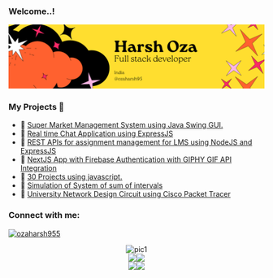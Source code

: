 ### Welcome..!


<div>
  <img src="./See the good in yourself and in others..png">
</div>

<h3>My Projects  🎯</h3>
<ul>
  <li>📌 <a href="https://github.com/ozaharsh95/Super_Market_Management_System">Super Market Management System using Java Swing GUI.</a></li>
  <li>📌 <a href="https://github.com/ozaharsh95/chat-application">Real time Chat Application using ExpressJS</a></li>
   <li>📌 <a href="https://github.com/ozaharsh95/LMS_backend">REST APIs for assignment management for LMS using NodeJS and ExpressJS</a></li>
   <li>📌 <a href="https://github.com/ozaharsh95/next-giphy-app">NextJS App with Firebase Authentication with GIPHY GIF API Integration</a></li>
  <li>📌 <a href="https://github.com/ozaharsh95/javascript30">30 Projects using javascript.</a></li>
  <li>📌 <a href="https://github.com/ozaharsh95/innovative_project/tree/main/Advanced%20Data%20Structure">Simulation of System of sum of intervals</a></li>
  <li>📌 <a href="https://github.com/ozaharsh95/innovative_project/tree/main/Computer%20Networks">University Network Design Circuit using Cisco Packet Tracer</a></li>
</ul>
<!-- <h3>Work Experience</h3>
<ul>
  <li>SDE Intern @ AlphaBI [Jan 2024 - present]</li>
</ul>
<h3>Education </h3>
<ul>
  <li>Btech CSE @ Nirma University [2020-24]</li>
</ul> -->

<h3 align="left">Connect with me:</h3>
<p align="left">
<a href="https://linkedin.com/in/ozaharsh955" target="blank"><img align="center" src="https://raw.githubusercontent.com/rahuldkjain/github-profile-readme-generator/master/src/images/icons/Social/linked-in-alt.svg" alt="ozaharsh955" height="30" width="40" /></a>
</p>


<div style="display:flex;flex-direction:column;justify-content:center;align-items:center;flex-wrap:wrap;">
<div>

  <img src="http://github-profile-summary-cards.vercel.app/api/cards/profile-details?username=ozaharsh95&theme=onedark" alt="pic1">
  </div>
  <div style="display:flex;justify-content:center;flex-direction:row">

  <img src="http://github-profile-summary-cards.vercel.app/api/cards/repos-per-language?username=ozaharsh95&theme=onedark">
  
   <img src="http://github-profile-summary-cards.vercel.app/api/cards/most-commit-language?username=ozaharsh95&theme=onedark">
  </div>
  <div style="display:flex;justify-content:center;">

 <img src="http://github-profile-summary-cards.vercel.app/api/cards/stats?username=ozaharsh95&theme=onedark">

  <img src="http://github-profile-summary-cards.vercel.app/api/cards/productive-time?username=ozaharsh95&theme=onedark&utcOffset=8">
  </div>
</div>

